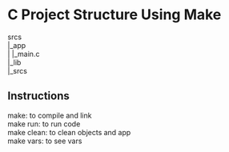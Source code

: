 # C Project Structure Using Make
srcs  
    |_app  
    |   |_main.c  
    |_lib  
        |_srcs  

## Instructions
make:  to compile and link  
make run: to run code  
make clean: to clean objects and app  
make vars: to see vars  

